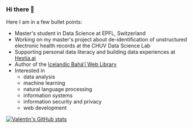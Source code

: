 ### Hi there 👋

Here I am in a few bullet points:
- Master's student in Data Science at EPFL, Switzerland
- Working on my master's project about de-identification of unstructured electronic health records at the CHUV Data Science Lab
- Supporting personal data literacy and building data experiences at [Hestia.ai](https://hestia.ai/)
- Author of the [Icelandic Bahá’í Web Library](https://bokasafn.bahai.is/)
- Interested in
  * data analysis
  * machine learning
  * natural language processing
  * information systems
  * information security and privacy
  * web development

<!--
**valentinoli/valentinoli** is a ✨ _special_ ✨ repository because its `README.md` (this file) appears on your GitHub profile.

Here are some ideas to get you started:

- 🔭 I’m currently working on ...
- 🌱 I’m currently learning ...
- 👯 I’m looking to collaborate on ...
- 🤔 I’m looking for help with ...
- 💬 Ask me about ...
- 📫 How to reach me: ...
- 😄 Pronouns: ...
- ⚡ Fun fact: ...
-->

[![Valentin's GitHub stats](https://github-readme-stats.vercel.app/api?username=valentinoli&count_private=true&show_icons=true&theme=highcontrast)](https://github.com/valentinoli/github-readme-stats)
